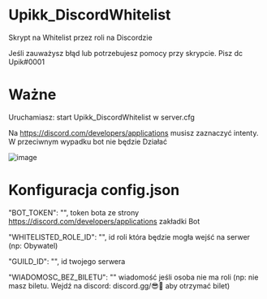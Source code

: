 # Upikk_DiscordWhitelist
Skrypt na Whitelist przez roli na Discordzie

Jeśli zauważysz błąd lub potrzebujesz pomocy przy skrypcie. Pisz dc Upik#0001

# Ważne

Uruchamiasz: start Upikk_DiscordWhitelist w server.cfg

Na https://discord.com/developers/applications musisz zaznaczyć intenty. W przeciwnym wypadku bot nie będzie Działać

![image](https://user-images.githubusercontent.com/96323919/182303069-2d1a44d5-925d-4499-942a-685dc72c16b5.png)

# Konfiguracja config.json

  "BOT_TOKEN": "", token bota ze strony https://discord.com/developers/applications zakładki Bot
  
  "WHITELISTED_ROLE_ID": "", id roli która będzie mogła wejść na serwer (np: Obywatel)
  
  "GUILD_ID": "", id twojego serwera
  
  "WIADOMOSC_BEZ_BILETU": "" wiadomość jeśli osoba nie ma roli (np: nie masz biletu. Wejdź na discord: discord.gg/😎🤙 aby otrzymać bilet)
